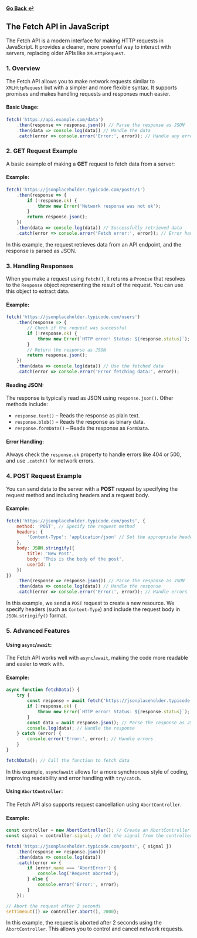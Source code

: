 #### [Go Back ↩](../README.md)  
## The Fetch API in JavaScript

The Fetch API is a modern interface for making HTTP requests in JavaScript. It provides a cleaner, more powerful way to interact with servers, replacing older APIs like `XMLHttpRequest`.

### 1. **Overview**  
The Fetch API allows you to make network requests similar to `XMLHttpRequest` but with a simpler and more flexible syntax. It supports promises and makes handling requests and responses much easier.

#### Basic Usage:
```javascript
fetch('https://api.example.com/data')
    .then(response => response.json()) // Parse the response as JSON
    .then(data => console.log(data)) // Handle the data
    .catch(error => console.error('Error:', error)); // Handle any errors
```

### 2. **GET Request Example**

A basic example of making a **GET** request to fetch data from a server:

#### Example:
```javascript
fetch('https://jsonplaceholder.typicode.com/posts/1')
    .then(response => {
        if (!response.ok) {
            throw new Error('Network response was not ok');
        }
        return response.json();
    })
    .then(data => console.log(data)) // Successfully retrieved data
    .catch(error => console.error('Fetch error:', error)); // Error handling
```

In this example, the request retrieves data from an API endpoint, and the response is parsed as JSON.

### 3. **Handling Responses**

When you make a request using `fetch()`, it returns a `Promise` that resolves to the `Response` object representing the result of the request. You can use this object to extract data.

#### Example:
```javascript
fetch('https://jsonplaceholder.typicode.com/users')
    .then(response => {
        // Check if the request was successful
        if (!response.ok) {
            throw new Error(`HTTP error! Status: ${response.status}`);
        }
        // Return the response as JSON
        return response.json();
    })
    .then(data => console.log(data)) // Use the fetched data
    .catch(error => console.error('Error fetching data:', error));
```

#### Reading JSON:
The response is typically read as JSON using `response.json()`. Other methods include:
- `response.text()` – Reads the response as plain text.
- `response.blob()` – Reads the response as binary data.
- `response.formData()` – Reads the response as `FormData`.

#### Error Handling:
Always check the `response.ok` property to handle errors like 404 or 500, and use `.catch()` for network errors.

### 4. **POST Request Example**

You can send data to the server with a **POST** request by specifying the request method and including headers and a request body.

#### Example:
```javascript
fetch('https://jsonplaceholder.typicode.com/posts', {
    method: 'POST', // Specify the request method
    headers: {
        'Content-Type': 'application/json' // Set the appropriate headers
    },
    body: JSON.stringify({
        title: 'New Post',
        body: 'This is the body of the post',
        userId: 1
    })
})
    .then(response => response.json()) // Parse the response as JSON
    .then(data => console.log(data)) // Handle the response
    .catch(error => console.error('Error:', error)); // Handle errors
```

In this example, we send a `POST` request to create a new resource. We specify headers (such as `Content-Type`) and include the request body in `JSON.stringify()` format.

### 5. **Advanced Features**

#### Using `async`/`await`:
The Fetch API works well with `async`/`await`, making the code more readable and easier to work with.

#### Example:
```javascript
async function fetchData() {
    try {
        const response = await fetch('https://jsonplaceholder.typicode.com/users');
        if (!response.ok) {
            throw new Error(`HTTP error! Status: ${response.status}`);
        }
        const data = await response.json(); // Parse the response as JSON
        console.log(data); // Handle the response
    } catch (error) {
        console.error('Error:', error); // Handle errors
    }
}

fetchData(); // Call the function to fetch data
```

In this example, `async`/`await` allows for a more synchronous style of coding, improving readability and error handling with `try/catch`.

#### Using `AbortController`:
The Fetch API also supports request cancellation using `AbortController`.

#### Example:
```javascript
const controller = new AbortController(); // Create an AbortController instance
const signal = controller.signal; // Get the signal from the controller

fetch('https://jsonplaceholder.typicode.com/posts', { signal })
    .then(response => response.json())
    .then(data => console.log(data))
    .catch(error => {
        if (error.name === 'AbortError') {
            console.log('Request aborted');
        } else {
            console.error('Error:', error);
        }
    });

// Abort the request after 2 seconds
setTimeout(() => controller.abort(), 2000);
```

In this example, the request is aborted after 2 seconds using the `AbortController`. This allows you to control and cancel network requests.


